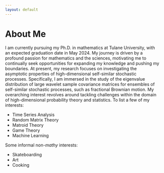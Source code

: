 ```yaml
---
layout: default
---
```



# About Me

I am currently pursuing my Ph.D. in mathematics at Tulane University, with an expected graduation date in May 2024. My journey is driven by a profound passion for mathematics and the sciences, motivating me to continually seek opportunities for expanding my knowledge and pushing my boundaries. At present, my research focuses on investigating the asymptotic properties of high-dimensional self-similar stochastic processes. Specifically, I am immersed in the study of the eigenvalue distribution of large wavelet sample covariance matrices for ensembles of self-similar stochastic processes, such as fractional Brownian motion. My overarching interest revolves around tackling challenges within the domain of high-dimensional probability theory and statistics.
To list a few of my interests:

*   Time Series Analysis
*   Random Matrix Theory
*   Matroid Theory
*   Game Theory 
*   Machine Learning 

Some informal non-*mathy* interests:

*   Skateboarding
*   Art
*   Cooking


